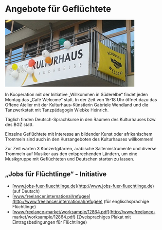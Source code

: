 # Angebote für Geflüchtete

![](/img/Refuuges_welcome.jpg)

In Kooperation mit der Initiative „Willkommen in Süderelbe“ findet jeden
Montag das „Café Welcome“ statt. In der Zeit von 15-18 Uhr öffnet dazu
das Offene Atelier mit der Kulturhaus-Künstlerin Gabriele Wendland und
die Tanzwerkstatt mit Tanzpädagogin Wiebke Heinrich.

Täglich finden Deutsch-Sprachkurse in den Räumen des Kulturhauses bzw.
des BGZ statt.

Einzelne Geflüchtete mit Interesse an bildender Kunst oder afrikanischem
Trommeln sind auch in den Kursangeboten des Kulturhauses willkommen!

Zur Zeit warten 3 Konzertgitarren, arabische Saiteninstrumente und
diverse Trommeln auf Musiker aus den entsprechenden Ländern, um eine
Musikgruppe mit Geflüchteten und Deutschen starten zu lassen.

## „Jobs für Flüchtlinge“ - Initiative

-   [www.jobs-fuer-fluechtlinge.de](http://www.jobs-fuer-fluechtlinge.de)
    (auf Deutsch)
-   [www.freelancer.international/refugee](http://www.freelancer.international/refugee)
    (für englischsprachige Flüchtlinge)
-   [www.freelance-market/worksample/12864.pdf](http://www.freelance-market/worksample/12864.pdf)
    (Zweisprachiges Plakat mit Eintragsbedingungen für Flüchtlinge)

